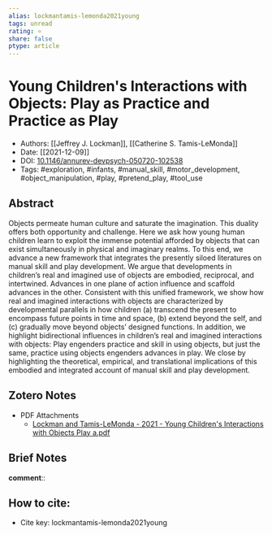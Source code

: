 ```yaml
---
alias: lockmantamis-lemonda2021young
tags: unread
rating: ⭐
share: false
ptype: article
---
```


# Young Children's Interactions with Objects: Play as Practice and Practice as Play

* Authors: [[Jeffrey J. Lockman]], [[Catherine S. Tamis-LeMonda]]
* Date: [[2021-12-09]]
* DOI: [10.1146/annurev-devpsych-050720-102538](https://doi.org/10.1146/annurev-devpsych-050720-102538)
* Tags: #exploration, #infants, #manual_skill, #motor_development, #object_manipulation, #play, #pretend_play, #tool_use

## Abstract

Objects permeate human culture and saturate the imagination. This duality offers both opportunity and challenge. Here we ask how young human children learn to exploit the immense potential afforded by objects that can exist simultaneously in physical and imaginary realms. To this end, we advance a new framework that integrates the presently siloed literatures on manual skill and play development. We argue that developments in children’s real and imagined use of objects are embodied, reciprocal, and intertwined. Advances in one plane of action influence and scaffold advances in the other. Consistent with this unified framework, we show how real and imagined interactions with objects are characterized by developmental parallels in how children (a) transcend the present to encompass future points in time and space, (b) extend beyond the self, and (c) gradually move beyond objects’ designed functions. In addition, we highlight bidirectional influences in children’s real and imagined interactions with objects: Play engenders practice and skill in using objects, but just the same, practice using objects engenders advances in play. We close by highlighting the theoretical, empirical, and translational implications of this embodied and integrated account of manual skill and play development.


## Zotero Notes
* PDF Attachments
	- [Lockman and Tamis-LeMonda - 2021 - Young Children's Interactions with Objects Play a.pdf](zotero://open-pdf/library/items/XHSYDB7V)

## Brief Notes
**comment**:: 

## How to cite:
* Cite key: lockmantamis-lemonda2021young
